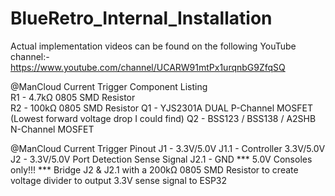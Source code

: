 # BlueRetro_Internal_Installation

Actual implementation videos can be found on the following YouTube channel:-
https://www.youtube.com/channel/UCARW91mtPx1urqnbG9ZfqSQ

@ManCloud Current Trigger Component Listing
</br>R1 - 4.7kΩ 0805 SMD Resistor
</br>R2 - 100kΩ 0805 SMD Resistor
Q1 - YJS2301A DUAL P-Channel MOSFET (Lowest forward voltage drop I could find)
Q2 - BSS123 / BSS138 / A2SHB N-Channel MOSFET

@ManCloud Current Trigger Pinout
J1   - 3.3V/5.0V
J1.1 - Controller 3.3V/5.0V
J2   - 3.3V/5.0V Port Detection Sense Signal
J2.1 - GND
*** 5.0V Consoles only!!! 
*** Bridge J2 & J2.1 with a 200kΩ 0805 SMD Resistor to create voltage divider to output 3.3V sense signal to ESP32
